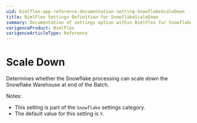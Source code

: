 ```yaml
---
uid: bimlflex-app-reference-documentation-setting-SnowflakeScaleDown
title: BimlFlex Settings Definition for SnowflakeScaleDown
summary: Documentation of settings option within BimlFlex for SnowflakeScaleDown
varigenceProduct: BimlFlex
varigenceArticleType: Reference
---
```


# Scale Down

Determines whether the Snowflake processing can scale down the Snowflake Warehouse at end of the Batch.

Notes:

* This setting is part of the `Snowflake` settings category.
* The default value for this setting is `Y`.
